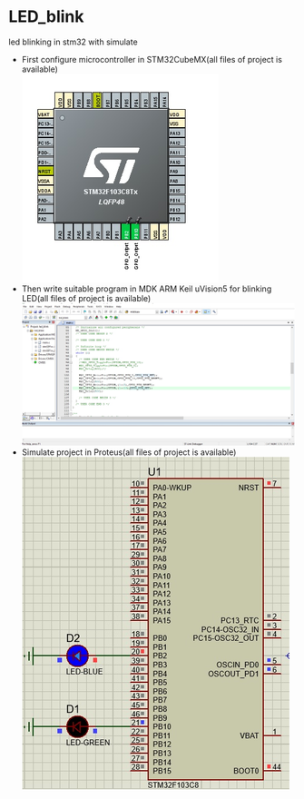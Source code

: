 # LED_blink
 led blinking in stm32 with simulate</br>
 * First configure microcontroller in STM32CubeMX(all files of project is available)</br>
 ![STM32CubeMX image](/led_blink/image2.jpg)
 * Then write suitable program in MDK ARM Keil uVision5 for blinking LED(all files of project is available)</br>
 ![Keil image](/led_blink/image3.jpg)
 * Simulate project in Proteus(all files of project is available)</br>
 ![led blinking image](/simulate/image1.jpg)
